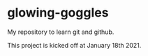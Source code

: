 # glowing-goggles
My repository to learn git and github.

This project is kicked off at January 18th 2021.